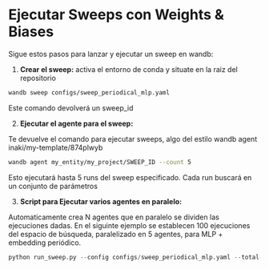 # Ejecutar Sweeps con Weights & Biases

Sigue estos pasos para lanzar y ejecutar un sweep en wandb:

1. **Crear el sweep:**
activa el entorno de conda y situate en la raiz del repositorio

```bash
wandb sweep configs/sweep_periodical_mlp.yaml
```
Este comando devolverá un sweep_id

2. **Ejecutar el agente para el sweep:**

Te devuelve el comando para ejecutar sweeps, algo del estilo wandb agent inaki/my-template/874plwyb

```bash
wandb agent my_entity/my_project/SWEEP_ID --count 5
```

Esto ejecutará hasta 5 runs del sweep especificado. Cada run buscará en un conjunto de parámetros

3. **Script para Ejecutar varios agentes en paralelo:**

Automaticamente crea N agentes que en paralelo se dividen las ejecuciones dadas. 
En el siguinte ejemplo se establecen 100 ejecuciones del espacio de búsqueda, paralelizado en 5 agentes, para MLP + embedding periódico.
```python
python run_sweep.py --config configs/sweep_periodical_mlp.yaml --total-runs 100 --processes 2
```